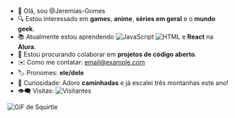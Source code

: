 - 🌟 Olá, sou @Jeremias-Gomes
- 🔍 Estou interessado em **games**, **anime**, **séries em geral** e o **mundo geek**.
- 📚 Atualmente estou aprendendo 
  ![JavaScript](https://img.shields.io/badge/JavaScript-FFD43B?style=flat-square&logo=javascript&logoColor=black) 
  ![HTML](https://img.shields.io/badge/HTML-E34F26?style=flat-square&logo=html5&logoColor=white) 
  e **React** na **Alura**.
- 🤝 Estou procurando colaborar em **projetos de código aberto**.
- ✉️ Como me contatar: [email@example.com](mailto:email@example.com)
- 🏷️ Pronomes: **ele/dele**
- 🎉 Curiosidade: Adoro **caminhadas** e já escalei três montanhas este ano!
- 👁️‍🗨️ Visitas: ![Visitantes](https://img.shields.io/badge/visitas-100-brightgreen)

![GIF de Squirtle](https://media.giphy.com/media/eSwGh3YK54JKU/giphy.gif)
